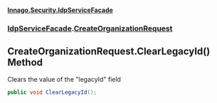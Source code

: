 #### [Innago\.Security\.IdpServiceFacade](../../index.md 'index')
### [IdpServiceFacade](../index.md 'IdpServiceFacade').[CreateOrganizationRequest](index.md 'IdpServiceFacade\.CreateOrganizationRequest')

## CreateOrganizationRequest\.ClearLegacyId\(\) Method

Clears the value of the "legacyId" field

```csharp
public void ClearLegacyId();
```